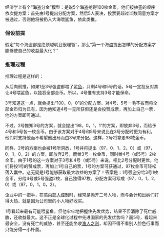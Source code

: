 经济学上有个“海盗分金”模型：是说5个海盗抢得100枚金币，他们按抽签的顺序依次提方案：首先由1号提出分配方案，然后5人表决，投票要超过半数同意方案才被通过，否则他将被扔入大海喂鲨鱼，依此类推。

### 假设前提

假定“每个海盗都是绝顶聪明且很理智”，那么“第一个海盗提出怎样的分配方案才能够使自己的收益最大化？”

### 推理过程

推理过程是这样的：

从后向前推，如果1至3号强盗都喂了[鲨鱼](https://baike.baidu.com/item/鲨鱼/40174)，只剩4号和5号的话，5号一定投反对票让4号喂鲨鱼，以独吞全部金币。所以，4号惟有支持3号才能保命。

3号知道这一点，就会提出“100，0，0”的分配方案，对4号、5号一毛不拔而将全部金币归为已有，因为他知道4号一无所获但还是会投赞成票，再加上自己一票，他的方案即可通过。

不过，2号推知3号的方案，就会提出“98，0，1，1”的方案，即放弃3号，而给予4号和5号各一枚金币。由于该方案对于4号和5号来说比在3号分配时更为有利，他们将支持他而不希望他出局而由3号来分配。这样，2号将拿走98枚金币。

同样，2号的方案也会被1号所洞悉，1号并将提出（97，0，1，2，0）或（97，0，1，0，2）的方案，即放弃2号，而给3号一枚金币，同时给4号（或5号）2枚金币。由于1号的这一方案对于3号和4号（或5号）来说，相比2号分配时更优，他们将投1号的赞成票，再加上1号自己的票，1号的方案可获通过，97枚金币可轻松落入囊中。这无疑是1号能够获取最大收益的方案了！答案是：1号强盗分给3号1枚金币，分给4号或5号强盗2枚，自己独得97枚。分配方案可写成（97，0，1，2，0）或（97，0，1，0，2）。

企业中的一把手，在搞[内部人控制](https://baike.baidu.com/item/内部人控制)时，经常是抛开二号人物，而与会计和出纳们打得火热，就是因为公司里的小人物好收买。

1号看起来最有可能喂鲨鱼，但他牢牢地把握住先发优势，结果不但消除了死亡威胁，还收益最大。这不正是全球化过程中先进国家的先发优势吗？而5号，看起来最安全，没有死亡的威胁，甚至还能坐收[渔人之利](https://baike.baidu.com/item/渔人之利)，却因不得不看别人脸色行事而只能分得一小杯羹。

